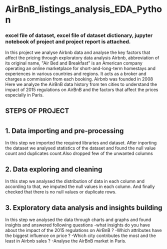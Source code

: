 # AirBnB_listings_analysis_EDA_Python
### excel file of dataset, excel file of dataset dictionary, jupyter notebook of project and project report is attached. 
In this project we analyse Airbnb data and analyse the key factors that affect the pricing through exploratory data analysis
Airbnb, abbreviation of its original name, "Air Bed and Breakfast" is an American company operating an online marketplace for short-and-long-term homestays and experiences in various countries and regions. It acts as a broker and charges a commission from each booking. Airbnb was founded in 2008 
Here we analyze the AirBnB data history from ten cities to understand the impact of 2015 regulations on AirBnB and the factors that affect the prices especially in Paris. 
## STEPS OF PROJECT
# 
## 1. Data importing and pre-processing
In this step we imported the required libraries and dataset. After inporting the dataset we analysed statistics of the dataset and found the null value count and duplicates count.Also dropped few of the unwanted columns
## 2. Data exploring and cleaning
In this step we analysed the distribution of data in each column and according to that, we imputed the null values in each column. And finally checked that there is no null values or duplicate rows. 
## 3. Exploratory data analysis and insights building
In this step we analysed the data through charts and graphs and found insights and answered following questions
  -what insights do you have about the impact of the 2015 regulations on AirBnB ?
  -Which attributes have the biggest influence on price ?
  -Which city contributes the most and the least in Airbnb sales ?
  -Analyse the AirBnB market in Paris.
